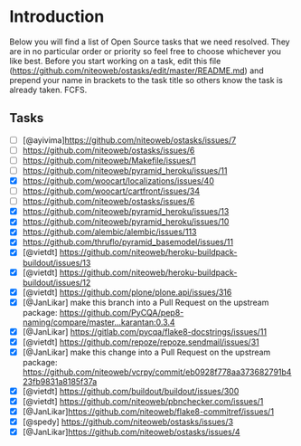 Introduction
============
Below you will find a list of Open Source tasks that we need resolved. They are in no particular order or priority so feel free to choose whichever you like best. Before you start working on a task, edit this file (https://github.com/niteoweb/ostasks/edit/master/README.md) and prepend your name in brackets to the task title so others know the task is already taken. FCFS.

Tasks
-----

* [ ] [@ayivima]https://github.com/niteoweb/ostasks/issues/7
* [ ] https://github.com/niteoweb/ostasks/issues/6
* [ ] https://github.com/niteoweb/Makefile/issues/1
* [ ] https://github.com/niteoweb/pyramid_heroku/issues/11
* [x] https://github.com/woocart/localizations/issues/40
* [ ] https://github.com/woocart/cartfront/issues/34
* [ ] https://github.com/niteoweb/ostasks/issues/6
* [x] https://github.com/niteoweb/pyramid_heroku/issues/13
* [x] https://github.com/niteoweb/pyramid_heroku/issues/10
* [x] https://github.com/alembic/alembic/issues/113
* [x] https://github.com/thruflo/pyramid_basemodel/issues/11
* [x] [@vietdt] https://github.com/niteoweb/heroku-buildpack-buildout/issues/13
* [x] [@vietdt] https://github.com/niteoweb/heroku-buildpack-buildout/issues/12
* [x] [@vietdt] https://github.com/plone/plone.api/issues/316
* [x] [@JanLikar] make this branch into a Pull Request on the upstream package: https://github.com/PyCQA/pep8-naming/compare/master...karantan:0.3.4
* [x] [@JanLikar] https://gitlab.com/pycqa/flake8-docstrings/issues/11
* [x] [@vietdt] https://github.com/repoze/repoze.sendmail/issues/31
* [x] [@JanLikar] make this change into a Pull Request on the upstream package: https://github.com/niteoweb/vcrpy/commit/eb0928f778aa373682791b423fb9831a8185f37a
* [x] [@vietdt] https://github.com/buildout/buildout/issues/300
* [x] [@vietdt] https://github.com/niteoweb/pbnchecker.com/issues/1
* [x] [@JanLikar]https://github.com/niteoweb/flake8-commitref/issues/1
* [x] [@spedy] https://github.com/niteoweb/ostasks/issues/3
* [x] [@JanLikar]https://github.com/niteoweb/ostasks/issues/4
